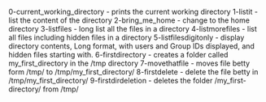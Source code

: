 0-current_working_directory - prints the current working  directory
1-listit - list the content of the directory
2-bring_me_home - change to the home directory
3-listfiles - long list all the files in a directory
4-listmorefiles - list all files including hidden files in a directory
5-listfilesdigitonly - display directory contents, Long format, with users and Group IDs displayed, and hidden files starting with.
6-firstdirectory - creates a folder called my_first_directory in the /tmp directory
7-movethatfile - moves file betty form /tmp/ to /tmp/my_first_directory/
8-firstdelete - delete the file betty in /tmp/my_first_directory/
9-firstdirdeletion - deletes the folder /my_first-directory/ from /tmp/
